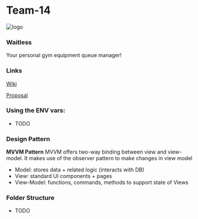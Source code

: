 # Team-14

![logo](./app/main/res/drawable/splash_logo.png)

### Waitless
Your personal gym equipment queue manager!

### Links
[Wiki](../../wikis/Project-Proposal)

[Proposal](https://docs.google.com/presentation/d/1mIAqhD9VFBmNFtiH0En8xOn47G4mkbT5he9cXeyLKmw/edit?usp=sharing)

### Using the ENV vars:
- TODO

### Design Pattern

**MVVM Pattern**
MVVM offers two-way binding between view and view-model. It makes use of the  observer pattern to make changes in view model
- Model: stores data + related logic (interacts with DB)
- View: standard UI components + pages
- View-Model: functions, commands, methods to support state of Views

### Folder Structure
- TODO

